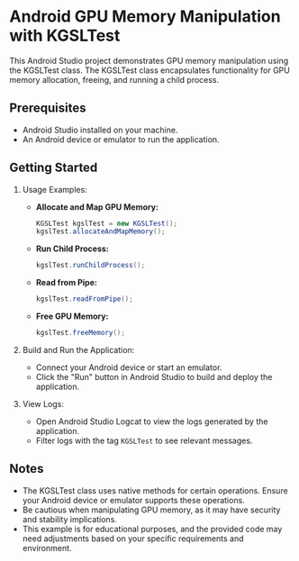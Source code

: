 # Android GPU Memory Manipulation with KGSLTest

This Android Studio project demonstrates GPU memory manipulation using the KGSLTest class. The KGSLTest class encapsulates functionality for GPU memory allocation, freeing, and running a child process.

## Prerequisites

- Android Studio installed on your machine.
- An Android device or emulator to run the application.

## Getting Started

1. Usage Examples:

    - **Allocate and Map GPU Memory:**

        ```java
        KGSLTest kgslTest = new KGSLTest();
        kgslTest.allocateAndMapMemory();
        ```

    - **Run Child Process:**

        ```java
        kgslTest.runChildProcess();
        ```

    - **Read from Pipe:**

        ```java
        kgslTest.readFromPipe();
        ```

    - **Free GPU Memory:**

        ```java
        kgslTest.freeMemory();
        ```

2. Build and Run the Application:

    - Connect your Android device or start an emulator.
    - Click the "Run" button in Android Studio to build and deploy the application.

3. View Logs:

    - Open Android Studio Logcat to view the logs generated by the application.
    - Filter logs with the tag `KGSLTest` to see relevant messages.

## Notes

- The KGSLTest class uses native methods for certain operations. Ensure your Android device or emulator supports these operations.
- Be cautious when manipulating GPU memory, as it may have security and stability implications.
- This example is for educational purposes, and the provided code may need adjustments based on your specific requirements and environment.